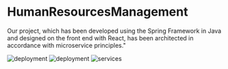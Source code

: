 # HumanResourcesManagement
Our project, which has been developed using the Spring Framework in Java and designed on the front end with React, has been architected in accordance with microservice principles."

![deployment](https://user-images.githubusercontent.com/85200452/242708133-ed2e6161-0fca-4a9c-9ebe-616fb003c3de.png)
![deployment](https://github.com/humanresourcesteam/HumanResourcesManagement/assets/85200452/cd398826-fc01-4c5b-80c7-0497ff677097)
![services](https://github.com/humanresourcesteam/HumanResourcesManagement/assets/85200452/315f9e22-2193-4fe7-9fcd-f2fed91a955b)
